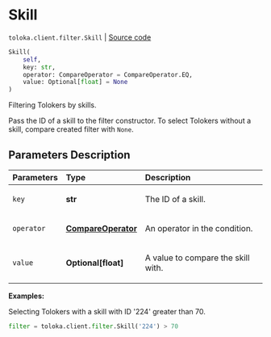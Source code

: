 # Skill
`toloka.client.filter.Skill` | [Source code](https://github.com/Toloka/toloka-kit/blob/v1.1.1/src/client/filter.py#L227)

```python
Skill(
    self,
    key: str,
    operator: CompareOperator = CompareOperator.EQ,
    value: Optional[float] = None
)
```

Filtering Tolokers by skills.


Pass the ID of a skill to the filter constructor.
To select Tolokers without a skill, compare created filter with `None`.

## Parameters Description

| Parameters | Type | Description |
| :----------| :----| :-----------|
`key`|**str**|<p>The ID of a skill.</p>
`operator`|**[CompareOperator](toloka.client.primitives.operators.CompareOperator.md)**|<p>An operator in the condition.</p>
`value`|**Optional\[float\]**|<p>A value to compare the skill with.</p>

**Examples:**

Selecting Tolokers with a skill with ID '224' greater than 70.
```python
filter = toloka.client.filter.Skill('224') > 70
```
